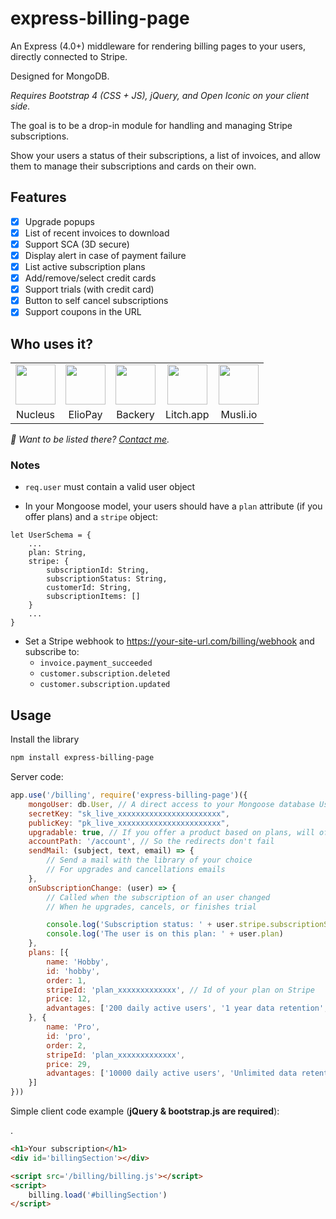# express-billing-page

An Express (4.0+) middleware for rendering billing pages to your users, directly connected to Stripe.

Designed for MongoDB. 

*Requires Bootstrap 4 (CSS + JS), jQuery, and Open Iconic on your client side.* 

The goal is to be a drop-in module for handling and managing Stripe subscriptions.

Show your users a status of their subscriptions, a list of invoices, and allow them to manage their subscriptions and cards on their own.


## Features

- [x] Upgrade popups
- [x] List of recent invoices to download
- [x] Support SCA (3D secure)
- [x] Display alert in case of payment failure
- [x] List active subscription plans
- [x] Add/remove/select credit cards
- [x] Support trials (with credit card)
- [x] Button to self cancel subscriptions
- [x] Support coupons in the URL

## Who uses it?

<table>
<tr>
	<td align="center">
		<a href="https://nucleus.sh"><img src="https://nucleus.sh/logo_color.svg" height="64" /></a>
	</td>
	<td align="center">
		<a href="https://eliopay.com"><img src="https://eliopay.com/logo_black.svg" height="64" /></a>
	</td>
	<td align="center">
		<a href="https://backery.io"><img src="https://backery.io/logo_color.svg" height="64" /></a>
	</td>
	<td align="center">
		<a href="https://litch.app"><img src="https://litch.app/img/logo.png" height="64" /></a>
	</td>
	<td align="center">
		<a href="https://musli.io"><img src="https://musli.io/icon.svg" height="64" /></a>
	</td>
</tr>
<tr>
	<td align="center">Nucleus</td>
	<td align="center">ElioPay</td>
	<td align="center">Backery</td>
	<td align="center">Litch.app</td>
	<td align="center">Musli.io</td>
</tr>
</table>

_👋 Want to be listed there? [Contact me](mailto:vince@lyser.io)._


### Notes

- `req.user` must contain a valid user object

- In your Mongoose model, your users should have a `plan` attribute (if you offer plans) and a `stripe` object:

```
let UserSchema = {
	...
	plan: String,
	stripe: {
		subscriptionId: String,
		subscriptionStatus: String,
		customerId: String,
		subscriptionItems: []
	}
	...
}
```

- Set a Stripe webhook to https://your-site-url.com/billing/webhook and subscribe to:
	- `invoice.payment_succeeded`
	- `customer.subscription.deleted`
	- `customer.subscription.updated`

## Usage

Install the library

```bash
npm install express-billing-page
```

Server code:

```javascript
app.use('/billing', require('express-billing-page')({
	mongoUser: db.User, // A direct access to your Mongoose database User
	secretKey: "sk_live_xxxxxxxxxxxxxxxxxxxxxxx",
	publicKey: "pk_live_xxxxxxxxxxxxxxxxxxxxxxx",
	upgradable: true, // If you offer a product based on plans, will offer a popup to upgrade plans
	accountPath: '/account', // So the redirects don't fail
	sendMail: (subject, text, email) => {
		// Send a mail with the library of your choice
		// For upgrades and cancellations emails
	},
	onSubscriptionChange: (user) => {
		// Called when the subscription of an user changed
		// When he upgrades, cancels, or finishes trial

		console.log('Subscription status: ' + user.stripe.subscriptionStatus)
		console.log('The user is on this plan: ' + user.plan)
	},
	plans: [{
		name: 'Hobby',
		id: 'hobby',
		order: 1,
		stripeId: 'plan_xxxxxxxxxxxxx', // Id of your plan on Stripe
		price: 12,
		advantages: ['200 daily active users', '1 year data retention', '3 apps', 'Priority support']
	}, {
		name: 'Pro',
		id: 'pro',
		order: 2,
		stripeId: 'plan_xxxxxxxxxxxxx',
		price: 29,
		advantages: ['10000 daily active users', 'Unlimited data retention', '10 apps', 'High priority support']
	}]
}))

```

Simple client code example (**jQuery & bootstrap.js are required**):

.

```html
<h1>Your subscription</h1>
<div id='billingSection'></div>

<script src='/billing/billing.js'></script>
<script>
	billing.load('#billingSection')
</script>
```
